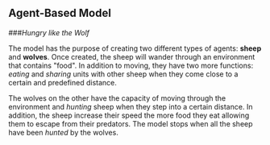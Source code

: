 ## Agent-Based Model
###_Hungry like the Wolf_

The model has the purpose of creating two different types of agents: **sheep** and **wolves**. Once created, the sheep will wander through an environment that contains "food". In addition to moving, they have two more functions: _eating_ and _sharing_ units with other sheep when they come close to a certain and predefined distance.

The wolves on the other have the capacity of moving through the environment and _hunting_ sheep when they step into a certain distance. In addition, the sheep increase their speed the more food they eat allowing them to escape from their predators. The model stops when all the sheep have been _hunted_ by the wolves.
